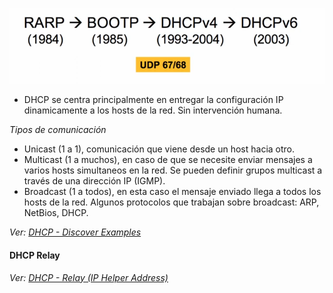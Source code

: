 ![](_anexos_/Screenshot%20from%202024-01-01%2013-34-39.png)

- DHCP se centra principalmente en entregar  la configuración IP dinamicamente a los hosts de la red. Sin intervención humana. 

_Tipos de comunicación_
- Unicast (1 a 1), comunicación que viene desde un host hacia otro. 
- Multicast (1 a muchos), en caso de que se necesite enviar mensajes a varios hosts simultaneos en la red. Se pueden definir grupos multicast a través de una dirección IP (IGMP).
- Broadcast (1 a todos), en esta caso el mensaje enviado llega a todos los hosts de la red. Algunos protocolos que trabajan sobre broadcast: ARP, NetBios, DHCP.

_Ver: [DHCP - Discover Examples](DHCP%20-%20Discover%20Examples.md)_

#### DHCP Relay
_Ver: [DHCP - Relay (IP Helper Address)](DHCP%20-%20Relay%20(IP%20Helper%20Address).md)_